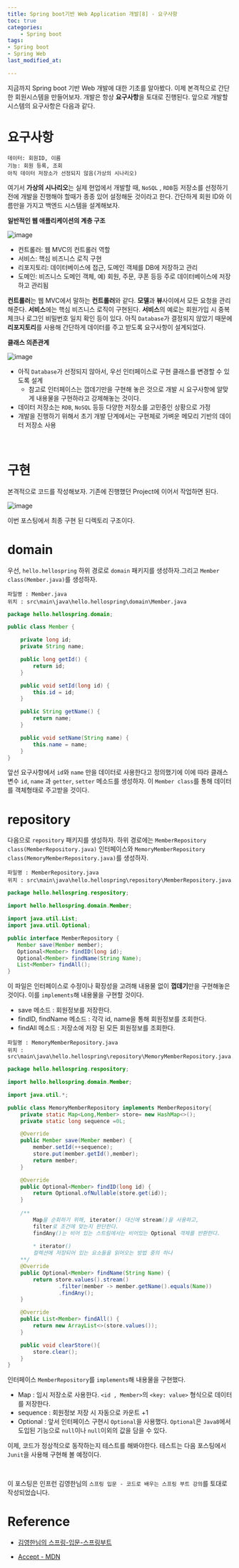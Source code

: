 ```yaml
---
title: Spring boot기반 Web Application 개발[8] - 요구사항
toc: true
categories:	
    - Spring boot
tags:
- Spring boot
- Spring Web
last_modified_at:

---
```




 지금까지 Spring boot 기반 Web 개발에 대한 기초를 알아봤다. 이제 본격적으로 간단한 회원시스템을 만들어보자. 개발은 항상 **요구사항**을 토대로 진행된다. 앞으로 개발할 시스템의 요구사항은 다음과 같다.

# 요구사항

```
데이터: 회원ID, 이름
기능: 회원 등록, 조회
아직 데이터 저장소가 선정되지 않음(가상의 시나리오)
```

 여기서 **가상의 시나리오**는 실제 현업에서 개발할 때, `NoSQL` , `RDB`등 저장소를 선정하기전에 개발을 진행해야 할때가 종종 있어 설정해둔 것이라고 한다. 간단하게 회원 ID와 이름만을 가지고 백엔드 시스템을 설계해보자.

**일반적인 웹 애플리케이션의 계층 구조**

![image](https://user-images.githubusercontent.com/49560745/103983127-1d312080-51c8-11eb-8e3c-94fa415c942e.png)

- 컨트롤러: 웹 MVC의 컨트롤러 역할 
- 서비스: 핵심 비즈니스 로직 구현 
- 리포지토리: 데이터베이스에 접근, 도메인 객체를 DB에 저장하고 관리 
- 도메인: 비즈니스 도메인 객체, 예) 회원, 주문, 쿠폰 등등 주로 데이터베이스에 저장하고 관리됨

 **컨트롤러**는 웹 MVC에서 말하는 **컨트롤러**와 같다. **모델**과 **뷰**사이에서 모든 요청을 관리해준다. **서비스**에는 핵심 비즈니스 로직이 구현된다. **서비스**의 예로는 회원가입 시 중복체크나 로그인 비밀번호 일치 확인 등이 있다. 아직 `Database`가 결정되지 않았기 때문에 **리포지토리**를 사용해 간단하게 데이터를 주고 받도록 요구사항이 설계되었다.

**클래스 의존관계**

![image](https://user-images.githubusercontent.com/49560745/103983531-bceeae80-51c8-11eb-8cef-68317644cd9a.png)

- 아직 `Database`가 선정되지 않아서, 우선 인터페이스로 구현 클래스를 변경할 수 있도록 설계
  - 참고로 인터페이스는 껍데기만을 구현해 놓은 것으로 개발 시 요구사항에 알맞게 내용물을 구현하라고 강제해놓는 것이다.
- 데이터 저장소는 `RDB`, `NoSQL` 등등 다양한 저장소를 고민중인 상황으로 가정 
- 개발을 진행하기 위해서 초기 개발 단계에서는 구현체로 가벼운 메모리 기반의 데이터 저장소 사용

<br/>

# 구현

본격적으로 코드를 작성해보자. 기존에 진행했던 Project에 이어서 작업하면 된다.

![image](https://user-images.githubusercontent.com/49560745/103985535-756a2180-51cc-11eb-902d-47f861138677.png)

이번 포스팅에서 최종 구현 된 디렉토리 구조이다.

# domain

우선, `hello.hellospring` 하위 경로로 `domain` 패키지를 생성하자.그리고 `Member class(Member.java)`를 생성하자. 

```
파일명 : Member.java
위치 : src\main\java\hello.hellospring\domain\Member.java
```

```java
package hello.hellospring.domain;

public class Member {

    private long id;
    private String name;

    public long getId() {
        return id;
    }

    public void setId(long id) {
        this.id = id;
    }

    public String getName() {
        return name;
    }

    public void setName(String name) {
        this.name = name;
    }
}

```

앞선 요구사항에서 `id`와 `name` 만을 데이터로 사용한다고 정의했기에 이에 따라 클래스 변수 `id`, `name` 과 `getter`, `setter` 메소드를 생성하자. 이 `Member class`를 통해 데이터를 객체형태로 주고받을 것이다.

# repository

다음으로 `repository` 패키지를 생성하자. 하위 경로에는 `MemberRepository class(MemberRepository.java)` 인터페이스와 `MemoryMemberRepository class(MemoryMemberRepository.java)`를 생성하자.

```
파일명 : MemberRepository.java
위치 : src\main\java\hello.hellospring\repository\MemberRepository.java
```

 ```java
package hello.hellospring.respository;

import hello.hellospring.domain.Member;

import java.util.List;
import java.util.Optional;

public interface MemberRepository {
    Member save(Member member);
    Optional<Member> findID(long id);
    Optional<Member> findName(String Name);
    List<Member> findAll();
}

 ```

이 파일은 인터페이스로 수정이나 확장성을 고려해 내용물 없이 **껍데기**만을 구현해놓은 것이다. 이를 `implements`해 내용물을 구현할 것이다.

- save 메소드 : 회원정보를 저장한다.
- findID, findName 메소드 : 각각 id, name을 통해 회원정보를 조회한다.
- findAll 메소드 : 저장소에 저장 된 모든 회원정보를 조회한다.



```
파일명 : MemoryMemberRepository.java
위치 : src\main\java\hello.hellospring\repository\MemoryMemberRepository.java
```

```java
package hello.hellospring.respository;

import hello.hellospring.domain.Member;

import java.util.*;

public class MemoryMemberRepository implements MemberRepository{
    private static Map<Long,Member> store= new HashMap<>();
    private static long sequence =0L;

    @Override
    public Member save(Member member) {
        member.setId(++sequence);
        store.put(member.getId(),member);
        return member;
    }

    @Override
    public Optional<Member> findID(long id) {
        return Optional.ofNullable(store.get(id));
    }
    
    /**
 		Map을 순회하기 위해, iterator() 대신에 stream()을 사용하고,
 		filter로 조건에 맞는지 판단한다. 
 		findAny()는 비어 있는 스트림에서는 비어있는 Optional 객체를 반환한다.
 		
 		* iterator()
 		컬렉션에 저장되어 있는 요소들을 읽어오는 방법 중의 하나
	**/
    @Override
    public Optional<Member> findName(String Name) {
        return store.values().stream()
                .filter(member -> member.getName().equals(Name))
                .findAny();
    }

    @Override
    public List<Member> findAll() {
        return new ArrayList<>(store.values());
    }

    public void clearStore(){
        store.clear();
    }
}

```

인터페이스 `MemberRepository`를 `implements`해 내용물을 구현했다.

- Map : 임시 저장소로 사용한다. `<id , Member>`의 `<key: value>` 형식으로 데이터를 저장한다.
- sequence : 회원정보 저장 시 자동으로 카운트 +1
- Optional : 앞서 인터페이스 구현시 `Optional`을 사용했다. `Optional`은 `Java8`에서 도입된 기능으로 `null`이나 `null`이외의 값을 담을 수 있다. 

이제, 코드가 정상적으로 동작하는지 테스트를 해봐야한다. 테스트는 다음 포스팅에서 `Junit`을 사용해 구현해 볼 예정이다.

<br/>

이 포스팅은 인프런 김영한님의 `스프링 입문 - 코드로 배우는 스프링 부트 강의`를 토대로 작성되었습니다.

# Reference

- [김영한님의 스프링-입문-스프링부트](https://www.inflearn.com/course/%EC%8A%A4%ED%94%84%EB%A7%81-%EC%9E%85%EB%AC%B8-%EC%8A%A4%ED%94%84%EB%A7%81%EB%B6%80%ED%8A%B8/lecture/49577?tab=curriculum)

- [Accept - MDN](https://developer.mozilla.org/ko/docs/Web/HTTP/Headers/Accept)

  

